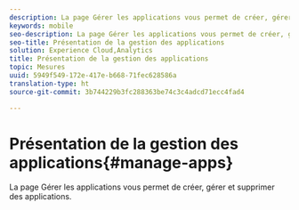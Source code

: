 ```yaml
---
description: La page Gérer les applications vous permet de créer, gérer et supprimer des applications.
keywords: mobile
seo-description: La page Gérer les applications vous permet de créer, gérer et supprimer des applications.
seo-title: Présentation de la gestion des applications
solution: Experience Cloud,Analytics
title: Présentation de la gestion des applications
topic: Mesures
uuid: 5949f549-172e-417e-b668-71fec628586a
translation-type: ht
source-git-commit: 3b744229b3fc288363be74c3c4adcd71ecc4fad4

---
```



# Présentation de la gestion des applications{#manage-apps}

La page Gérer les applications vous permet de créer, gérer et supprimer des applications.
